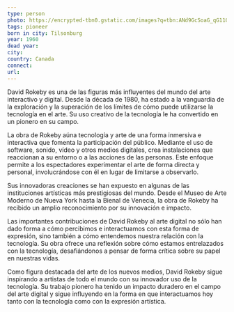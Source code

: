 ```yaml
---
type: person
photo: https://encrypted-tbn0.gstatic.com/images?q=tbn:ANd9GcSoaG_qG11O-xdKwpsMRge6v6PmXQzsOFXACA&s
tags: pioneer 
born in city: Tilsonburg
year: 1960
dead year: 
city: 
country: Canada
connect: 
url:
---
```


 David Rokeby es una de las figuras más influyentes del mundo del arte interactivo y digital. Desde la década de 1980, ha estado a la vanguardia de la exploración y la superación de los límites de cómo puede utilizarse la tecnología en el arte. Su uso creativo de la tecnología le ha convertido en un pionero en su campo.

La obra de Rokeby aúna tecnología y arte de una forma inmersiva e interactiva que fomenta la participación del público. Mediante el uso de software, sonido, vídeo y otros medios digitales, crea instalaciones que reaccionan a su entorno o a las acciones de las personas. Este enfoque permite a los espectadores experimentar el arte de forma directa y personal, involucrándose con él en lugar de limitarse a observarlo.

Sus innovadoras creaciones se han expuesto en algunas de las instituciones artísticas más prestigiosas del mundo. Desde el Museo de Arte Moderno de Nueva York hasta la Bienal de Venecia, la obra de Rokeby ha recibido un amplio reconocimiento por su innovación e impacto.

Las importantes contribuciones de David Rokeby al arte digital no sólo han dado forma a cómo percibimos e interactuamos con esta forma de expresión, sino también a cómo entendemos nuestra relación con la tecnología. Su obra ofrece una reflexión sobre cómo estamos entrelazados con la tecnología, desafiándonos a pensar de forma crítica sobre su papel en nuestras vidas.

Como figura destacada del arte de los nuevos medios, David Rokeby sigue inspirando a artistas de todo el mundo con su innovador uso de la tecnología. Su trabajo pionero ha tenido un impacto duradero en el campo del arte digital y sigue influyendo en la forma en que interactuamos hoy tanto con la tecnología como con la expresión artística.